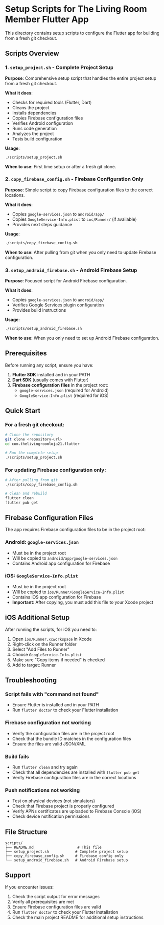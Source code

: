 # Setup Scripts for The Living Room Member Flutter App

This directory contains setup scripts to configure the Flutter app for building from a fresh git checkout.

## Scripts Overview

### 1. `setup_project.sh` - Complete Project Setup
**Purpose**: Comprehensive setup script that handles the entire project setup from a fresh git checkout.

**What it does**:
- Checks for required tools (Flutter, Dart)
- Cleans the project
- Installs dependencies
- Copies Firebase configuration files
- Verifies Android configuration
- Runs code generation
- Analyzes the project
- Tests build configuration

**Usage**:
```bash
./scripts/setup_project.sh
```

**When to use**: First time setup or after a fresh git clone.

### 2. `copy_firebase_config.sh` - Firebase Configuration Only
**Purpose**: Simple script to copy Firebase configuration files to the correct locations.

**What it does**:
- Copies `google-services.json` to `android/app/`
- Copies `GoogleService-Info.plist` to `ios/Runner/` (if available)
- Provides next steps guidance

**Usage**:
```bash
./scripts/copy_firebase_config.sh
```

**When to use**: After pulling from git when you only need to update Firebase configuration.

### 3. `setup_android_firebase.sh` - Android Firebase Setup
**Purpose**: Focused script for Android Firebase configuration.

**What it does**:
- Copies `google-services.json` to `android/app/`
- Verifies Google Services plugin configuration
- Provides build instructions

**Usage**:
```bash
./scripts/setup_android_firebase.sh
```

**When to use**: When you only need to set up Android Firebase configuration.

## Prerequisites

Before running any script, ensure you have:

1. **Flutter SDK** installed and in your PATH
2. **Dart SDK** (usually comes with Flutter)
3. **Firebase configuration files** in the project root:
   - `google-services.json` (required for Android)
   - `GoogleService-Info.plist` (required for iOS)

## Quick Start

### For a fresh git checkout:

```bash
# Clone the repository
git clone <repository-url>
cd com.thelivingroomloja21.flutter

# Run the complete setup
./scripts/setup_project.sh
```

### For updating Firebase configuration only:

```bash
# After pulling from git
./scripts/copy_firebase_config.sh

# Clean and rebuild
flutter clean
flutter pub get
```

## Firebase Configuration Files

The app requires Firebase configuration files to be in the project root:

### Android: `google-services.json`
- Must be in the project root
- Will be copied to `android/app/google-services.json`
- Contains Android app configuration for Firebase

### iOS: `GoogleService-Info.plist`
- Must be in the project root
- Will be copied to `ios/Runner/GoogleService-Info.plist`
- Contains iOS app configuration for Firebase
- **Important**: After copying, you must add this file to your Xcode project

## iOS Additional Setup

After running the scripts, for iOS you need to:

1. Open `ios/Runner.xcworkspace` in Xcode
2. Right-click on the Runner folder
3. Select "Add Files to Runner"
4. Choose `GoogleService-Info.plist`
5. Make sure "Copy items if needed" is checked
6. Add to target: Runner

## Troubleshooting

### Script fails with "command not found"
- Ensure Flutter is installed and in your PATH
- Run `flutter doctor` to check your Flutter installation

### Firebase configuration not working
- Verify the configuration files are in the project root
- Check that the bundle ID matches in the configuration files
- Ensure the files are valid JSON/XML

### Build fails
- Run `flutter clean` and try again
- Check that all dependencies are installed with `flutter pub get`
- Verify Firebase configuration files are in the correct locations

### Push notifications not working
- Test on physical devices (not simulators)
- Check that Firebase project is properly configured
- Verify APNs certificates are uploaded to Firebase Console (iOS)
- Check device notification permissions

## File Structure

```
scripts/
├── README.md                    # This file
├── setup_project.sh            # Complete project setup
├── copy_firebase_config.sh     # Firebase config only
└── setup_android_firebase.sh   # Android Firebase setup
```

## Support

If you encounter issues:

1. Check the script output for error messages
2. Verify all prerequisites are met
3. Ensure Firebase configuration files are valid
4. Run `flutter doctor` to check your Flutter installation
5. Check the main project README for additional setup instructions